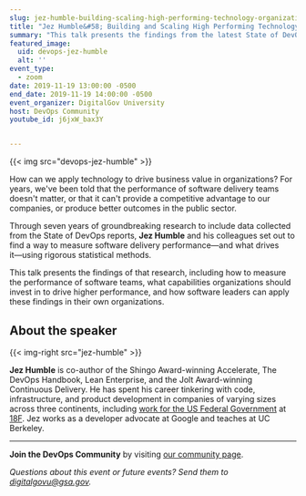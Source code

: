 ```yaml
---
slug: jez-humble-building-scaling-high-performing-technology-organizations
title: "Jez Humble&#58; Building and Scaling High Performing Technology Organizations"
summary: "This talk presents the findings from the latest State of DevOps report, including how to measure the performance of software teams, what capabilities organizations should invest in to drive higher performance, and how software leaders can apply these findings in their own organizations."
featured_image:
  uid: devops-jez-humble
  alt: ''
event_type:
  - zoom
date: 2019-11-19 13:00:00 -0500
end_date: 2019-11-19 14:00:00 -0500
event_organizer: DigitalGov University
host: DevOps Community
youtube_id: j6jxW_bax3Y


---
```


{{< img src="devops-jez-humble" >}}

How can we apply technology to drive business value in organizations? For years, we've been told that the performance of software delivery teams doesn't matter, or that it can't provide a competitive advantage to our companies, or produce better outcomes in the public sector.

Through seven years of groundbreaking research to include data collected from the State of DevOps reports, **Jez Humble** and his colleagues set out to find a way to measure software delivery performance―and what drives it―using rigorous statistical methods.

This talk presents the findings of that research, including how to measure the performance of software teams, what capabilities organizations should invest in to drive higher performance, and how software leaders can apply these findings in their own organizations.

## About the speaker

{{< img-right src="jez-humble" >}}

**Jez Humble** is co-author of the Shingo Award-winning Accelerate, The DevOps Handbook, Lean Enterprise, and the Jolt Award-winning Continuous Delivery. He has spent his career tinkering with code, infrastructure, and product development in companies of varying sizes across three continents, including [work for the US Federal Government](https://18f.gsa.gov/2016/08/10/patterns-for-managing-multi-tenant-cloud-environments/) at [18F](https://18f.gsa.gov). Jez works as a developer advocate at Google and teaches at UC Berkeley.

---

**Join the DevOps Community** by visiting [our community page](https://digital.gov/communities/devops/).

_Questions about this event or future events? Send them to [digitalgovu@gsa.gov](mailto:digitalgovu@gsa.gov)._

